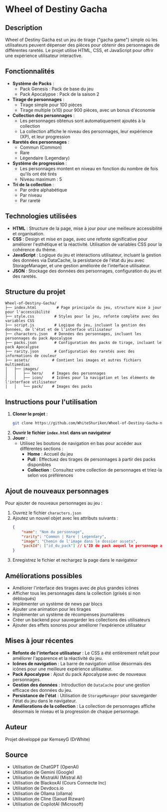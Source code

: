 # Wheel of Destiny Gacha

## Description
Wheel of Destiny Gacha est un jeu de tirage ("gacha game") simple où les utilisateurs peuvent dépenser des pièces pour obtenir des personnages de différentes raretés. Le projet utilise HTML, CSS, et JavaScript pour offrir une expérience utilisateur interactive.

## Fonctionnalités
- **Système de Packs** :
  - Pack Genesis : Pack de base du jeu
  - Pack Apocalypse : Pack de la saison 2
- **Tirage de personnages** :
  - Tirage simple pour 100 pièces
  - Tirage multiple (x10) pour 900 pièces, avec un bonus d'économie
- **Collection des personnages** :
  - Les personnages obtenus sont automatiquement ajoutés à la collection
  - La collection affiche le niveau des personnages, leur expérience (XP), et leur progression
- **Raretés des personnages** :
  - Commun (Common)
  - Rare
  - Légendaire (Legendary)
- **Système de progression** :
  - Les personnages montent en niveau en fonction du nombre de fois qu'ils ont été tirés
  - Niveau maximum : 5
- **Tri de la collection** :
  - Par ordre alphabétique
  - Par niveau
  - Par rareté

## Technologies utilisées
- **HTML** : Structure de la page, mise à jour pour une meilleure accessibilité et organisation.
- **CSS** : Design et mise en page, avec une refonte significative pour améliorer l'esthétique et la réactivité. Utilisation de variables CSS pour la cohérence du thème.
- **JavaScript** : Logique du jeu et interactions utilisateur, incluant la gestion des données via DataCache, la persistance de l'état du jeu avec StorageManager, et une gestion améliorée de l'interface utilisateur.
- **JSON** : Stockage des données des personnages, configuration du jeu et des raretés.

## Structure du projet
```
Wheel-of-Destiny-Gacha/
├── index.html         # Page principale du jeu, structure mise à jour pour l'accessibilité
├── style.css         # Styles pour le jeu, refonte complète avec des variables CSS
├── script.js         # Logique du jeu, incluant la gestion des données, de l'état et de l'interface utilisateur
├── characters.json   # Données des personnages, incluant les personnages du pack Apocalypse
├── packs.json        # Configuration des packs de tirage, incluant le pack Apocalypse
├── rarity.json       # Configuration des raretés avec des informations de couleur
├── assets/          # Contient les images et autres fichiers multimédias
│   ├── images/
│   │   ├── hero/    # Images des personnages
│   │   ├── icon/    # Icônes pour la navigation et les éléments de l'interface utilisateur
│   │   └── pack/    # Images des packs
```

## Instructions pour l'utilisation
1. **Cloner le projet** :
   ```bash
   git clone https://github.com/WhiteShuriken/Wheel-of-Destiny-Gacha-no-code
   ```
2. **Ouvrir le fichier `index.html` dans un navigateur**
3. **Jouer** :
   - Utilisez les boutons de navigation en bas pour accéder aux différentes sections :
     - **Home** : Accueil du jeu
     - **Pull** : Effectuez des tirages de personnages à partir des packs disponibles
     - **Collection** : Consultez votre collection de personnages et triez-la selon vos préférences

## Ajout de nouveaux personnages
Pour ajouter de nouveaux personnages au jeu :
1. Ouvrez le fichier `characters.json`
2. Ajoutez un nouvel objet avec les attributs suivants :
   ```json
   {
       "name": "Nom du personnage",
       "rarity": "Common | Rare | Legendary",
       "image": "Chemin de l'image dans le dossier assets",
       "packId": ["id_du_pack"] // L'ID du pack auquel le personnage appartient
   }
   ```
3. Enregistrez le fichier et rechargez la page dans le navigateur

## Améliorations possibles
- Améliorer l'interface des tirages avec de plus grandes icônes
- Afficher tous les personnages dans la collection (grisés si non débloqués)
- Implémenter un système de news par blocs
- Ajouter une animation pour les tirages
- Implémenter un système de récompenses journalières
- Créer un backend pour sauvegarder les collections des utilisateurs
- Ajouter des effets sonores pour améliorer l'expérience utilisateur

## Mises à jour récentes
- **Refonte de l'interface utilisateur** : Le CSS a été entièrement refait pour améliorer l'apparence et la réactivité du jeu.
- **Icônes de navigation** : La barre de navigation utilise désormais des icônes pour une meilleure expérience utilisateur.
- **Pack Apocalypse** : Ajout du pack Apocalypse avec de nouveaux personnages.
- **Gestion des données** : Introduction de `DataCache` pour une gestion efficace des données du jeu.
- **Persistance de l'état** : Utilisation de `StorageManager` pour sauvegarder l'état du jeu dans le navigateur.
- **Améliorations de la collection** : La collection de personnages affiche désormais le niveau et la progression de chaque personnage.

## Auteur
Projet développé par KemseyG (DrWhite)

## Source 
- Utilisation de ChatGPT (OpenAI)
- Utilisation de Gemini (Google)
- Utilisation de MistralAI (Mistral AI)
- Utilisation de BlackoxAI (Cours Connecte Inc)
- Utilisation de Devdocs.io 
- Utilisation de Ollama (ollama)
- Utilisation de Cline (Saoud Rizwan)
- Utilisation de CopilotAI (Microsoft)
